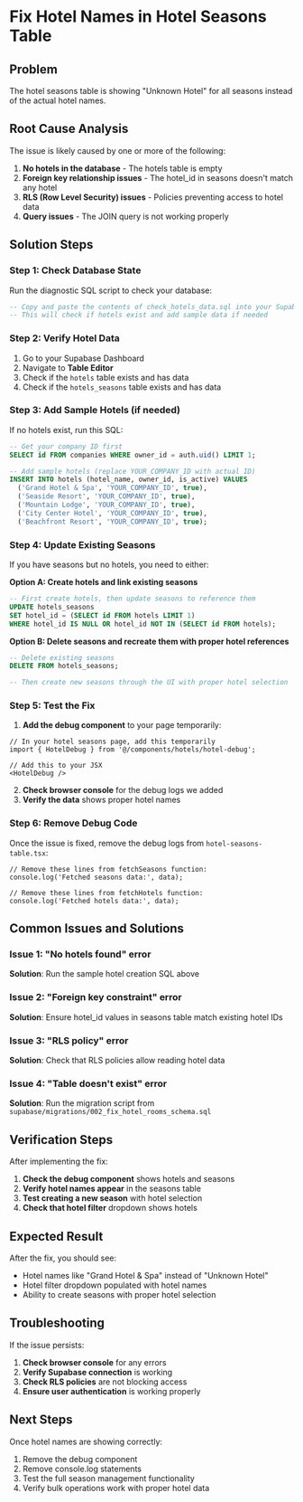 # Fix Hotel Names in Hotel Seasons Table

## Problem
The hotel seasons table is showing "Unknown Hotel" for all seasons instead of the actual hotel names.

## Root Cause Analysis

The issue is likely caused by one or more of the following:

1. **No hotels in the database** - The hotels table is empty
2. **Foreign key relationship issues** - The hotel_id in seasons doesn't match any hotel
3. **RLS (Row Level Security) issues** - Policies preventing access to hotel data
4. **Query issues** - The JOIN query is not working properly

## Solution Steps

### Step 1: Check Database State

Run the diagnostic SQL script to check your database:

```sql
-- Copy and paste the contents of check_hotels_data.sql into your Supabase SQL Editor
-- This will check if hotels exist and add sample data if needed
```

### Step 2: Verify Hotel Data

1. Go to your Supabase Dashboard
2. Navigate to **Table Editor**
3. Check if the `hotels` table exists and has data
4. Check if the `hotels_seasons` table exists and has data

### Step 3: Add Sample Hotels (if needed)

If no hotels exist, run this SQL:

```sql
-- Get your company ID first
SELECT id FROM companies WHERE owner_id = auth.uid() LIMIT 1;

-- Add sample hotels (replace YOUR_COMPANY_ID with actual ID)
INSERT INTO hotels (hotel_name, owner_id, is_active) VALUES
  ('Grand Hotel & Spa', 'YOUR_COMPANY_ID', true),
  ('Seaside Resort', 'YOUR_COMPANY_ID', true),
  ('Mountain Lodge', 'YOUR_COMPANY_ID', true),
  ('City Center Hotel', 'YOUR_COMPANY_ID', true),
  ('Beachfront Resort', 'YOUR_COMPANY_ID', true);
```

### Step 4: Update Existing Seasons

If you have seasons but no hotels, you need to either:

**Option A: Create hotels and link existing seasons**
```sql
-- First create hotels, then update seasons to reference them
UPDATE hotels_seasons 
SET hotel_id = (SELECT id FROM hotels LIMIT 1)
WHERE hotel_id IS NULL OR hotel_id NOT IN (SELECT id FROM hotels);
```

**Option B: Delete seasons and recreate them with proper hotel references**
```sql
-- Delete existing seasons
DELETE FROM hotels_seasons;

-- Then create new seasons through the UI with proper hotel selection
```

### Step 5: Test the Fix

1. **Add the debug component** to your page temporarily:

```tsx
// In your hotel seasons page, add this temporarily
import { HotelDebug } from '@/components/hotels/hotel-debug';

// Add this to your JSX
<HotelDebug />
```

2. **Check browser console** for the debug logs we added
3. **Verify the data** shows proper hotel names

### Step 6: Remove Debug Code

Once the issue is fixed, remove the debug logs from `hotel-seasons-table.tsx`:

```tsx
// Remove these lines from fetchSeasons function:
console.log('Fetched seasons data:', data);

// Remove these lines from fetchHotels function:
console.log('Fetched hotels data:', data);
```

## Common Issues and Solutions

### Issue 1: "No hotels found" error
**Solution**: Run the sample hotel creation SQL above

### Issue 2: "Foreign key constraint" error
**Solution**: Ensure hotel_id values in seasons table match existing hotel IDs

### Issue 3: "RLS policy" error
**Solution**: Check that RLS policies allow reading hotel data

### Issue 4: "Table doesn't exist" error
**Solution**: Run the migration script from `supabase/migrations/002_fix_hotel_rooms_schema.sql`

## Verification Steps

After implementing the fix:

1. **Check the debug component** shows hotels and seasons
2. **Verify hotel names appear** in the seasons table
3. **Test creating a new season** with hotel selection
4. **Check that hotel filter** dropdown shows hotels

## Expected Result

After the fix, you should see:
- Hotel names like "Grand Hotel & Spa" instead of "Unknown Hotel"
- Hotel filter dropdown populated with hotel names
- Ability to create seasons with proper hotel selection

## Troubleshooting

If the issue persists:

1. **Check browser console** for any errors
2. **Verify Supabase connection** is working
3. **Check RLS policies** are not blocking access
4. **Ensure user authentication** is working properly

## Next Steps

Once hotel names are showing correctly:

1. Remove the debug component
2. Remove console.log statements
3. Test the full season management functionality
4. Verify bulk operations work with proper hotel data 